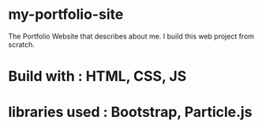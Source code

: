 # my-portfolio-site

The Portfolio Website that describes about me.
I build this web project from scratch.

# Build with : HTML, CSS, JS
# libraries used : Bootstrap, Particle.js
